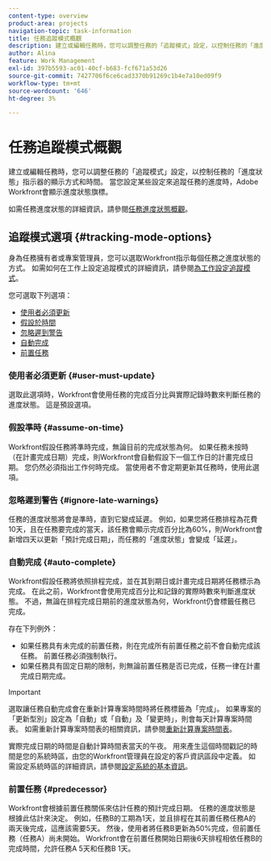 ```yaml
---
content-type: overview
product-area: projects
navigation-topic: task-information
title: 任務追蹤模式概觀
description: 建立或編輯任務時，您可以調整任務的「追蹤模式」設定，以控制任務的「進度狀態」指示器的顯示方式和時間。 當您設定某些設定來追蹤任務的進度時，Adobe Workfront會顯示進度狀態旗標。
author: Alina
feature: Work Management
exl-id: 397b5593-ac01-40cf-b683-fcf671a53d26
source-git-commit: 7427706f6ce6cad3370b91269c1b4e7a10ed09f9
workflow-type: tm+mt
source-wordcount: '646'
ht-degree: 3%

---
```


# 任務追蹤模式概觀

<!-- Audited: 01/2024 -->

建立或編輯任務時，您可以調整任務的「追蹤模式」設定，以控制任務的「進度狀態」指示器的顯示方式和時間。 當您設定某些設定來追蹤任務的進度時，Adobe Workfront會顯示進度狀態旗標。

如需任務進度狀態的詳細資訊，請參閱[任務進度狀態概觀](../../../manage-work/tasks/task-information/task-progress-status.md)。

<!--
<div data-mc-conditions="QuicksilverOrClassic.Draft mode">
<h2>Set Tracking Mode for tasks</h2>
<p>(NOTE: drafted, because we created a new article and linked it below. Left this article as a "Overview" article only.) </p>
<p>To set the tracking mode:</p>
<ol>
<li value="1">Go to the task you want to set the tracking mode for.</li>
<li value="2"> <p data-mc-conditions="QuicksilverOrClassic.Quicksilver">Click the <strong>More</strong> icon <img src="assets/qs-more-icon-on-an-object.png">next to the name of the task, then click&nbsp;<strong>Edit</strong>.</p> <p>The Edit Task dialog box opens. </p> </li>
<li value="3"> <p>In the&nbsp;<strong>Settings</strong> section, use the&nbsp;<strong>Tracking Mode</strong> drop-down menu to select the Tracking Mode for the task.</p> <p>For more information about the tracking mode options, see the <a href="#tracking-mode-options" class="MCXref xref" xrefformat="{para}">Tracking Mode options</a> section in this article. </p> </li>
<li value="4">Click&nbsp;<strong>Save Changes.</strong></li>
</ol>
</div>
-->

## 追蹤模式選項 {#tracking-mode-options}

身為任務擁有者或專案管理員，您可以選取Workfront指示每個任務之進度狀態的方式。 如需如何在工作上設定追蹤模式的詳細資訊，請參閱[為工作設定追蹤模式](../../../manage-work/tasks/task-information/set-tracking-mode-for-tasks.md)。

您可選取下列選項：

* [使用者必須更新](#user-must-update)
* [假設於時間](#assume-on-time)
* [忽略遲到警告](#ignore-late-warnings)
* [自動完成](#auto-complete)
* [前置任務](#predecessor)

### 使用者必須更新 {#user-must-update}

選取此選項時，Workfront會使用任務的完成百分比與實際記錄時數來判斷任務的進度狀態。 這是預設選項。

### 假設準時 {#assume-on-time}

Workfront假設任務將準時完成，無論目前的完成狀態為何。 如果任務未按時（在計畫完成日期）完成，則Workfront會自動假設下一個工作日的計畫完成日期。 您仍然必須指出工作何時完成。 當使用者不會定期更新其任務時，使用此選項。

### 忽略遲到警告 {#ignore-late-warnings}

任務的進度狀態將會是準時，直到它變成延遲。 例如，如果您將任務排程為花費10天，且在任務要完成的當天，該任務會顯示完成百分比為60%，則Workfront會新增四天以更新「預計完成日期」，而任務的「進度狀態」會變成「延遲」。

### 自動完成 {#auto-complete}

Workfront假設任務將依照排程完成，並在其到期日或計畫完成日期將任務標示為完成。 在此之前，Workfront會使用完成百分比和記錄的實際時數來判斷進度狀態。 不過，無論在排程完成日期前的進度狀態為何，Workfront仍會標籤任務已完成。

存在下列例外：

* 如果任務具有未完成的前置任務，則在完成所有前置任務之前不會自動完成該任務。 前置任務必須強制執行。
* 如果任務具有固定日期的限制，則無論前置任務是否已完成，任務一律在計畫完成日期完成。

>[!IMPORTANT]
>
>選取讓任務自動完成會在重新計算專案時間時將任務標籤為「完成」。 如果專案的「更新型別」設定為「自動」或「自動」及「變更時」，則會每天計算專案時間表。 如需重新計算專案時間表的相關資訊，請參閱[重新計算專案時間表](../../../manage-work/projects/manage-projects/recalculate-project-timeline.md)。
>
>實際完成日期的時間是自動計算時間表當天的午夜。 用來產生這個時間戳記的時間是您的系統時區，由您的Workfront管理員在設定的客戶資訊區段中定義。 如需設定系統時區的詳細資訊，請參閱[設定系統的基本資訊](../../../administration-and-setup/get-started-wf-administration/configure-basic-info.md)。

### 前置任務 {#predecessor}

Workfront會根據前置任務關係來估計任務的預計完成日期。 任務的進度狀態是根據此估計來決定。 例如，任務B的工期為1天，並且排程在其前置任務任務A的兩天後完成，這應該需要5天。 然後，使用者將任務B更新為50%完成，但前置任務（任務A）尚未開始。 Workfront會在前置任務開始日期後6天排程相依任務B的完成時間，允許任務A 5天和任務B 1天。
